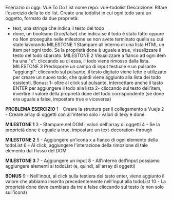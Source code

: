 Esercizio di oggi: Vue To Do List
nome repo: vue-todolist
Descrizione:
Rifare l'esercizio della to do list.
Create una todolist in cui ogni todo sarà un oggetto, formato da due proprietà:

- text, una stringa che indica il testo del todo
- done, un booleano (true/false) che indica se il todo è stato fatto oppure no
Non proseguite nelle milestone se non avete terminato quella su cui state lavorando
MILESTONE 1
Stampare all'interno di una lista HTML un item per ogni todo.
Se la proprietà done è uguale a true, visualizzare il testo del todo sbarrato.
MILESTONE 2
Visualizzare a fianco ad ogni item ha una "x": cliccando su di essa, il todo viene rimosso dalla lista.
MILESTONE 3
Predisporre un campo di input testuale e un pulsante "aggiungi": cliccando sul pulsante, il testo digitato viene letto e utilizzato per creare un nuovo todo, che quindi viene aggiunto alla lista dei todo esistenti.
Bonus:
1- oltre al click sul pulsante, intercettare anche il tasto ENTER per aggiungere il todo alla lista
2- cliccando sul testo dell'item, invertire il valore della proprietà done del todo corrispondente (se done era uguale a false, impostare true e viceversa)


**PROBLEMA ESERCIZIO**
1 - Creare la struttura per il collegamento a Vuejs
2 - Creare array di oggetti con all'interno solo i valori di texy e done

**MILESTONE 1**
3 - Stampare nel DOM i valori dell'array di oggetti
4 - Se la proprietà done è uguale a true, impostare un text-decoration-through

**MILESTONE 2**
5 - Aggiungere un'icona x a fianco di ogni elemento della todoList 
6 - Al click, aggiungere l'interazione della rimozione di tale elemento dal flusso del DOM

**MILESTONE 3**
7 - Aggiungere un input
8 - All'interno dell'input possiamo aggiungere elementi al todoList (e, quindi, all'array di oggetti)

**BONUS**
9 - Nell'input, al click sulla testiera del tasto enter, viene aggiunto il valore che abbiamo inserito precedentemente nell'input alla todoList
10 - La proprietà done deve cambiare da tre a false cliccando sul testo (e non solo sull'icona)